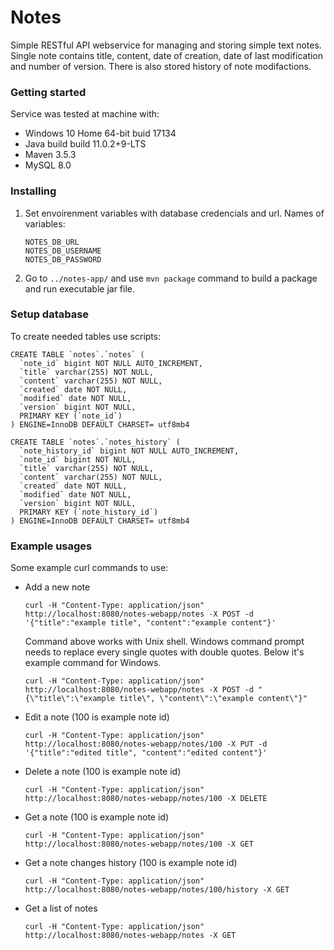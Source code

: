 # Notes

Simple RESTful API webservice for managing and storing simple text notes. Single note contains title, content, date of creation, date of last modification and number of version. There is also stored history of note modifactions.

### Getting started

Service was tested at machine with:

- Windows 10 Home 64-bit buid 17134
- Java build build 11.0.2+9-LTS
- Maven 3.5.3
- MySQL 8.0

### Installing

1. Set envoirenment variables with database credencials and url. Names of variables:

   ```
   NOTES_DB_URL
   NOTES_DB_USERNAME
   NOTES_DB_PASSWORD
   ```

2. Go to `../notes-app/`  and use `mvn package` command to build a package and run executable jar file.

### Setup database

To create needed tables use scripts:

```
CREATE TABLE `notes`.`notes` (
  `note_id` bigint NOT NULL AUTO_INCREMENT,
  `title` varchar(255) NOT NULL,
  `content` varchar(255) NOT NULL,
  `created` date NOT NULL,
  `modified` date NOT NULL,
  `version` bigint NOT NULL,  
  PRIMARY KEY (`note_id`)
) ENGINE=InnoDB DEFAULT CHARSET= utf8mb4

CREATE TABLE `notes`.`notes_history` (
  `note_history_id` bigint NOT NULL AUTO_INCREMENT,
  `note_id` bigint NOT NULL,
  `title` varchar(255) NOT NULL,
  `content` varchar(255) NOT NULL,
  `created` date NOT NULL,
  `modified` date NOT NULL,
  `version` bigint NOT NULL,  
  PRIMARY KEY (`note_history_id`)
) ENGINE=InnoDB DEFAULT CHARSET= utf8mb4
```

### Example usages

Some example curl commands to use:

- Add a new note

  ```
  curl -H "Content-Type: application/json" http://localhost:8080/notes-webapp/notes -X POST -d '{"title":"example title", "content":"example content"}'
  ```

  Command above works with Unix shell. Windows command prompt needs to replace every single quotes with double quotes. Below it's example command for Windows.

  ```
  curl -H "Content-Type: application/json" http://localhost:8080/notes-webapp/notes -X POST -d "{\"title\":\"example title\", \"content\":\"example content\"}"
  ```

- Edit a note (100 is example note id)

  ```
  curl -H "Content-Type: application/json" http://localhost:8080/notes-webapp/notes/100 -X PUT -d '{"title":"edited title", "content":"edited content"}'
  ```

- Delete a note (100 is example note id)

  ```
  curl -H "Content-Type: application/json" http://localhost:8080/notes-webapp/notes/100 -X DELETE
  ```

- Get a note (100 is example note id)

  ```
  curl -H "Content-Type: application/json" http://localhost:8080/notes-webapp/notes/100 -X GET
  ```

- Get a note changes history (100 is example note id)

  ```
  curl -H "Content-Type: application/json" http://localhost:8080/notes-webapp/notes/100/history -X GET
  ```

- Get a list of notes

  ```
  curl -H "Content-Type: application/json" http://localhost:8080/notes-webapp/notes -X GET
  ```

